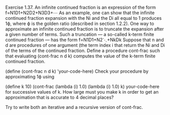 Exercise 1.37. An infinite continued fraction is an expression of the form
f=N1D1+N2D2+N3D3+⋯
As an example, one can show that the infinite continued fraction expansion with the Ni and the Di all equal to 1 produces 1ϕ, where ϕ is the golden ratio (described in section 1.2.2). One way to approximate an infinite continued fraction is to truncate the expansion after a given number of terms. Such a truncation — a so-called k-term finite continued fraction — has the form
f=N1D1+N2⋱+NkDk
Suppose that n and d are procedures of one argument (the term index i that return the Ni and Di of the terms of the continued fraction. Define a procedure cont-frac such that evaluating (cont-frac n d k) computes the value of the k-term finite continued fraction.

(define (cont-frac n d k)
  'your-code-here)
Check your procedure by approximating 1ϕ using

(define k 10)
(cont-frac (lambda (i) 1.0)
           (lambda (i) 1.0)
           k)
your-code-here
for successive values of k. How large must you make k in order to get an approximation that is accurate to 4 decimal places?

Try to write both an iterative and a recursive version of cont-frac.
